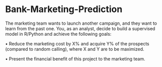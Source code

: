 # Bank-Marketing-Prediction

The marketing team wants to launch another campaign, and they want to learn from the past one. You, as an analyst, decide to build a supervised model in R/Python and achieve the following goals:

•	Reduce the marketing cost by X% and acquire Y% of the prospects (compared to random calling), where X and Y are to be maximized.


•	Present the financial benefit of this project to the marketing team.
